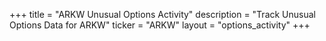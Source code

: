 +++
title = "ARKW Unusual Options Activity"
description = "Track Unusual Options Data for ARKW"
ticker = "ARKW"
layout = "options_activity"
+++

